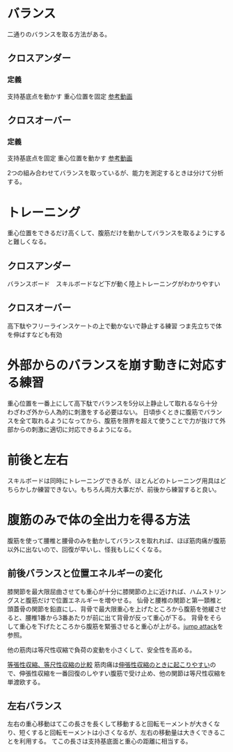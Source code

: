# バランス
二通りのバランスを取る方法がある。

## クロスアンダー
### 定義
支持基底点を動かす
重心位置を固定
[参考動画](https://www.youtube.com/watch?v=8mhOqfy9GW4)

## クロスオーバー
### 定義
支持基底点を固定
重心位置を動かす
[参考動画](https://twitter.com/H0meMadeGarbage/status/1484716475487494150?s=20&t=VOBiuDILM92epGgs8-QrPQ)

2つの組み合わせてバランスを取っているが、能力を測定するときは分けて分析する。

# トレーニング
重心位置をできるだけ高くして、腹筋だけを動かしてバランスを取るようにすると難しくなる。

## クロスアンダー
バランスボード　スキルボードなど下が動く陸上トレーニングがわかりやすい

## クロスオーバー
高下駄やフリーラインスケートの上で動かないで静止する練習
つま先立ちで体を伸ばすなども有効

# 外部からのバランスを崩す動きに対応する練習
重心位置を一番上にして高下駄でバランスを5分以上静止して取れるなら十分　わざわざ外から人為的に刺激をする必要はない。
日頃歩くときに腹筋でバランスを全て取れるようになってから、腹筋を限界を超えて使うことで力が抜けて外部からの刺激に適切に対応できるようになる。

# 前後と左右
スキルボードは同時にトレーニングできるが、ほとんどのトレーニング用具はどちらかしか練習できない。もちろん両方大事だが、前後から練習すると良い。

# 腹筋のみで体の全出力を得る方法

腹筋を使って腰椎と腰骨のみを動かしてバランスを取れれば、ほぼ筋肉痛が腹筋以外に出ないので、回復が早いし、怪我もしにくくなる。

## 前後バランスと位置エネルギーの変化

膝関節を最大限屈曲させても重心が十分に膝関節の上に近ければ、ハムストリングスと腹筋だけで位置エネルギーを増やせる。
仙骨と腰椎の関節と第一頚椎と頭蓋骨の関節を鉛直にし、背骨で最大限重心を上げたところから腹筋を弛緩させると、腰椎1番から3番あたりが前に出て背骨が反って重心が下る。
背骨をそらして重心を下げたところから腹筋を緊張させると重心が上がる。[jump attack](https://www.onedre-life.com/jump-attack/#toc6)を参照。

他の筋肉は等尺性収縮で負荷の変動を小さくして、安全性を高める。

[等張性収縮、等尺性収縮の比較](https://www.sakaimed.co.jp/knowledge/isokinetic-machine/advantages-and-disadvantages-of-isometric-and-isotonic/biodex5/)
筋肉痛は[伸張性収縮のときに起こりやすい](https://www.hb-nippon.com/news/38-other/34653-bsinfo20190201005)ので、伸張性収縮を一番回復のしやすい腹筋で受け止め、他の関節は等尺性収縮を単渡欧する。

## 左右バランス

左右の重心移動はてこの長さを長くして移動すると回転モーメントが大きくなり、短くすると回転モーメントは小さくなるが、左右の移動量は大きくできることを利用する。
てこの長さは支持基底面と重心の距離に相当する。